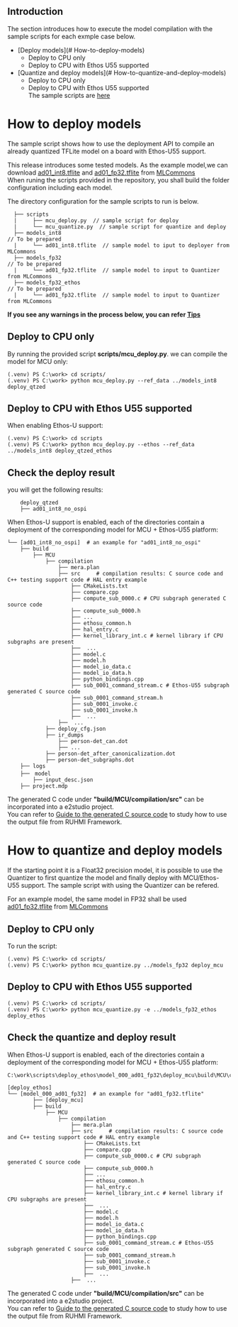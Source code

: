 ## Introduction

The section introduces how to execute the model compilation with the sample scripts for each exmple case below.   
* [Deploy models](# How-to-deploy-models)  
  - Deploy to CPU only   
  - Deploy to CPU with Ethos U55 supported    
* [Quantize and deploy models](# How-to-quantize-and-deploy-models)
  - Deploy to CPU only   
  - Deploy to CPU with Ethos U55 supported    
The sample scripts are [here](../scripts/)


# How to deploy models  
The sample script shows how to use the deployment API to compile an already quantized TFLite model on a board with Ethos-U55 support.  

This release introduces some tested models. As the example model,we can download [ad01_int8.tflite](https://github.com/mlcommons/tiny/blob/master/benchmark/training/anomaly_detection/trained_models/ad01_int8.tflite) and [ad01_fp32.tflite](https://github.com/mlcommons/tiny/blob/master/benchmark/training/anomaly_detection/trained_models/ad01_fp32.tflite) from [MLCommons](https://github.com/mlcommons)    
When runing the scripts provided in the repository, you shall build the folder configuration including each model.  

The directory configuration for the sample scripts to run is below.
```
  ├── scripts
  |     ├── mcu_deploy.py  // sample script for deploy
  |     └── mcu_quantize.py  // sample script for quantize and deploy
  ├── models_int8                                                                        // To be prepared
  |     └── ad01_int8.tflite  // sample model to iput to deployer from MLCommons
  ├── models_fp32                                                                        // To be prepared
  |     └── ad01_fp32.tflite  // sample model to input to Quantizer from MLCommons
  ├── models_fp32_ethos                                                                  // To be prepared
  |     └── ad01_fp32.tflite  // sample model to input to Quantizer from MLCommons
```

**If you see any warnings in the process below, you can refer [Tips](../doc/tips.md)**

## Deploy to CPU only   
By running the provided script **scripts/mcu_deploy.py**. we can compile the model for MCU only:  
```
(.venv) PS C:\work> cd scripts/  
(.venv) PS C:\work> python mcu_deploy.py --ref_data ../models_int8 deploy_qtzed  
```

## Deploy to CPU with Ethos U55 supported    
When enabling Ethos-U support:  
```
(.venv) PS C:\work> cd scripts  
(.venv) PS C:\work> python mcu_deploy.py --ethos --ref_data ../models_int8 deploy_qtzed_ethos  
 ```

## Check the deploy result

you will get the following results:
```
    deploy_qtzed
    ├── ad01_int8_no_ospi  
```

When Ethos-U support is enabled, each of the directories contain a deployment of the corresponding model for MCU + Ethos-U55 platform:  
```
└── [ad01_int8_no_ospi]  # an example for "ad01_int8_no_ospi"  
    ├── build  
        ├── MCU  
            ├── compilation  
                ├── mera.plan  
                ├── src     # compilation results: C source code and C++ testing support code # HAL entry example  
                    ├── CMakeLists.txt  
                    ├── compare.cpp  
                    ├── compute_sub_0000.c # CPU subgraph generated C source code  
                    ├── compute_sub_0000.h  
                    ├── ...  
                    ├── ethosu_common.h  
                    ├── hal_entry.c  
                    ├── kernel_library_int.c # kernel library if CPU subgraphs are present  
                    ├──  ...  
                    ├── model.c  
                    ├── model.h  
                    ├── model_io_data.c  
                    ├── model_io_data.h  
                    ├── python_bindings.cpp  
                    ├── sub_0001_command_stream.c # Ethos-U55 subgraph generated C source code  
                    ├── sub_0001_command_stream.h  
                    ├── sub_0001_invoke.c  
                    ├── sub_0001_invoke.h  
                    ├──  ...  
                ├──  ...  
            ├── deploy_cfg.json  
            ├── ir_dumps  
                ├── person-det_can.dot  
                ├── ...  
            ├── person-det_after_canonicalization.dot  
            ├── person-det_subgraphs.dot  
    ├── logs  
    ├──　model  
        ├── input_desc.json  
    ├── project.mdp  
```
  
The generated C code under **"build/MCU/compilation/src"** can be incorporated into a e2studio project.  
You can refer to [Guide to the generated C source code](/docs/runtime_api.md) to study how to use the output file from RUHMI Framework.  

# How to quantize and deploy models 

If the starting point it is a Float32 precision model, it is possible to use the Quantizer to first quantize the model and finally deploy with MCU/Ethos-U55 support.
The sample script with using the Quantizer can be refered.

For an example model, the same model in FP32 shall be used [ad01_fp32.tflite](https://github.com/mlcommons/tiny/blob/master/benchmark/training/anomaly_detection/trained_models/ad01_fp32.tflite) from  [MLCommons](https://github.com/mlcommons)  


## Deploy to CPU only   

To run the script:
```
(.venv) PS C:\work> cd scripts/  
(.venv) PS C:\work> python mcu_quantize.py ../models_fp32 deploy_mcu   
```

## Deploy to CPU with Ethos U55 supported   
```
(.venv) PS C:\work> cd scripts/  
(.venv) PS C:\work> python mcu_quantize.py -e ../models_fp32_ethos deploy_ethos  
```

## Check the quantize and deploy result   

When Ethos-U support is enabled, each of the directories contain a deployment of the corresponding model for MCU + Ethos-U55 platform:  
```
C:\work\scripts\deploy_ethos\model_000_ad01_fp32\deploy_mcu\build\MCU\compilation

[deploy_ethos]
└── [model_000_ad01_fp32]  # an example for "ad01_fp32.tflite"  
        ├── [deploy_mcu]    
        ├── build  
            ├── MCU  
                ├── compilation  
                    ├── mera.plan  
                    ├── src     # compilation results: C source code and C++ testing support code # HAL entry example  
                        ├── CMakeLists.txt  
                        ├── compare.cpp  
                        ├── compute_sub_0000.c # CPU subgraph generated C source code  
                        ├── compute_sub_0000.h  
                        ├── ...  
                        ├── ethosu_common.h  
                        ├── hal_entry.c  
                        ├── kernel_library_int.c # kernel library if CPU subgraphs are present  
                        ├──  ...  
                        ├── model.c  
                        ├── model.h  
                        ├── model_io_data.c  
                        ├── model_io_data.h  
                        ├── python_bindings.cpp  
                        ├── sub_0001_command_stream.c # Ethos-U55 subgraph generated C source code  
                        ├── sub_0001_command_stream.h  
                        ├── sub_0001_invoke.c  
                        ├── sub_0001_invoke.h  
                        ├──  ...  
                    ├──  ...  
```

The generated C code under **"build/MCU/compilation/src"** can be incorporated into a e2studio project.  
You can refer to [Guide to the generated C source code](/docs/runtime_api.md) to study how to use the output file from RUHMI Framework.  


